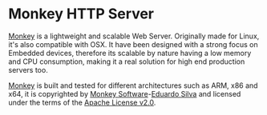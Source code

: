 # Monkey HTTP Server

[Monkey](http://monkey-project.com) is a lightweight and scalable Web Server. Originally made for Linux, it's also compatible with OSX. It have been designed with a strong focus on Embedded devices, therefore its scalable by nature having a low memory and CPU consumption, making it a real solution for high end production servers too.

[Monkey](http://monkey-project.com) is built and tested for different architectures such as ARM, x86 and x64, it is copyrighted by [Monkey Software](http://monkey.io)-[Eduardo Silva](mailto:eduardo@monkey.io) and licensed under the terms of the [Apache License v2.0](about/license.md).
